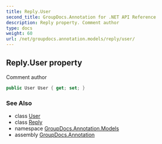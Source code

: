 ```yaml
---
title: Reply.User
second_title: GroupDocs.Annotation for .NET API Reference
description: Reply property. Comment author
type: docs
weight: 60
url: /net/groupdocs.annotation.models/reply/user/
---
```

## Reply.User property

Comment author

```csharp
public User User { get; set; }
```

### See Also

* class [User](../../user/)
* class [Reply](../)
* namespace [GroupDocs.Annotation.Models](../../reply/)
* assembly [GroupDocs.Annotation](../../../)


